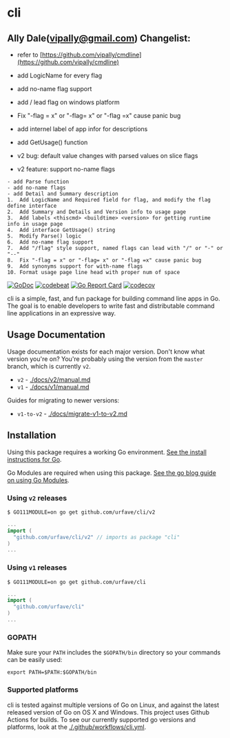 cli
===

## Ally Dale(vipally@gmail.com) Changelist:
- refer to [https://github.com/vipally/cmdline](https://github.com/vipally/cmdline)
- add LogicName for every flag
- add no-name flag support
- add / lead flag on windows platform
- Fix "-flag = x" or "-flag= x" or "-flag =x" cause panic bug
- add internel label <thisapp> <version> <buildtime> of app infor for descriptions
- add GetUsage() function

- v2 bug: default value changes with parsed values on slice flags
- v2 feature: support no-name flags

```
- add Parse function
- add no-name flags
- add Detail and Summary description
1.  Add LogicName and Required field for flag, and modify the flag define interface
2.  Add Summary and Details and Version info to usage page
3.  Add labels <thiscmd> <buildtime> <version> for getting runtime info in usage page
4.  Add interface GetUsage() string
5.  Modify Parse() logic
6.  Add no-name flag support
7.  Add "/flag" style support, named flags can lead with "/" or "-" or "--"
8.  Fix "-flag = x" or "-flag= x" or "-flag =x" cause panic bug
9.  Add synonyms support for with-name flags
10. Format usage page line head with proper num of space
```

[![GoDoc](https://godoc.org/github.com/urfave/cli?status.svg)](https://pkg.go.dev/github.com/urfave/cli/v2)
[![codebeat](https://codebeat.co/badges/0a8f30aa-f975-404b-b878-5fab3ae1cc5f)](https://codebeat.co/projects/github-com-urfave-cli)
[![Go Report Card](https://goreportcard.com/badge/urfave/cli)](https://goreportcard.com/report/urfave/cli)
[![codecov](https://codecov.io/gh/urfave/cli/branch/master/graph/badge.svg)](https://codecov.io/gh/urfave/cli)

cli is a simple, fast, and fun package for building command line apps in Go. The
goal is to enable developers to write fast and distributable command line
applications in an expressive way.

## Usage Documentation

Usage documentation exists for each major version. Don't know what version you're on? You're probably using the version from the `master` branch, which is currently `v2`.

- `v2` - [./docs/v2/manual.md](./docs/v2/manual.md)
- `v1` - [./docs/v1/manual.md](./docs/v1/manual.md)

Guides for migrating to newer versions:

- `v1-to-v2` - [./docs/migrate-v1-to-v2.md](./docs/migrate-v1-to-v2.md)

## Installation

Using this package requires a working Go environment. [See the install instructions for Go](http://golang.org/doc/install.html).

Go Modules are required when using this package. [See the go blog guide on using Go Modules](https://blog.golang.org/using-go-modules).

### Using `v2` releases

```
$ GO111MODULE=on go get github.com/urfave/cli/v2
```

```go
...
import (
  "github.com/urfave/cli/v2" // imports as package "cli"
)
...
```

### Using `v1` releases

```
$ GO111MODULE=on go get github.com/urfave/cli
```

```go
...
import (
  "github.com/urfave/cli"
)
...
```

### GOPATH

Make sure your `PATH` includes the `$GOPATH/bin` directory so your commands can
be easily used:
```
export PATH=$PATH:$GOPATH/bin
```

### Supported platforms

cli is tested against multiple versions of Go on Linux, and against the latest
released version of Go on OS X and Windows. This project uses Github Actions for
builds. To see our currently supported go versions and platforms, look at the [./.github/workflows/cli.yml](https://github.com/urfave/cli/blob/master/.github/workflows/cli.yml).
